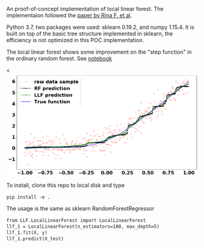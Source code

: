 An proof-of-concept implementation of local linear forest. The implementaion followed the [paper by Rina F. et al](https://arxiv.org/abs/1807.11408). 


Python 3.7, two packages were used: sklearn 0.19.2, and numpy 1.15.4. It is built on top of the basic tree structure implemented in sklearn, the efficiency is not optimized in this POC implementation. 

The local linear forest shows some improvement on the "step function" in the ordinary random forest. See [notebook](./notebook/Toy_Example.ipynb)


<<img src="./toy_example.png" width=600  alt="Banana" ALIGN="Middle">

To install, clone this repo to local disk and type 
```
pip install -e .
```
The usage is the same as sklearn RandomForestRegressor
```
from LLF.LocalLinearForest import LocalLinearForest
llf_1 = LocalLinearForest(n_estimators=100, max_depth=5)
llf_1.fit(X, y)
llf_1.predict(X_test)
```
